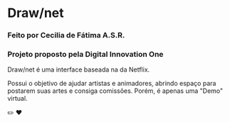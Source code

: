 # Draw/net

### Feito por Cecilia de Fátima A.S.R.

### Projeto proposto pela Digital Innovation One

Draw/net é uma interface baseada na da Netflix.

Possui o objetivo de ajudar artistas e animadores, abrindo espaço para postarem suas artes e consiga comissões. Porém, é apenas uma "Demo" virtual.

:pencil2: :heart:



